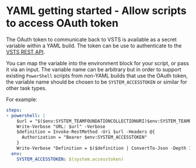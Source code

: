 # YAML getting started - Allow scripts to access OAuth token

The OAuth token to communicate back to VSTS is available as a secret variable within a YAML build. The token can be use to authenticate to the [VSTS REST API](https://www.visualstudio.com/en-us/integrate/api/overview).

You can map the variable into the environment block for your script, or pass it via an input. The variable name can be arbitrary but in order to support existing `PowerShell` scripts from non-YAML builds that use the OAuth token, the variable name should be chosen to be `SYSTEM_ACCESSTOKEN` or similar for other task types.

For example:

```yaml
steps:
- powershell: |
    $url = "$($env:SYSTEM_TEAMFOUNDATIONCOLLECTIONURI)$env:SYSTEM_TEAMPROJECTID/_apis/build/definitions/$($env:SYSTEM_DEFINITIONID)?api-version=2.0"
    Write-Verbose "URL: $url" -Verbose
    $definition = Invoke-RestMethod -Uri $url -Headers @{
      Authorization = "Bearer $env:SYSTEM_ACCESSTOKEN"
    }
    Write-Verbose "Definition = $($definition | ConvertTo-Json -Depth 100)" -Verbose
  env:
    SYSTEM_ACCESSTOKEN: $(system.accesstoken)
```
